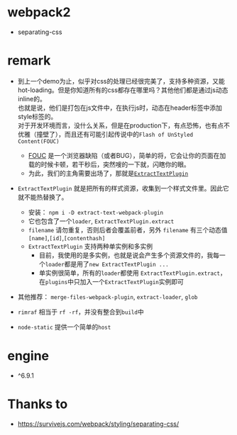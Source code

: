 # webpack2

  + separating-css

# remark

  + 到上一个demo为止，似乎对css的处理已经很完美了，支持多种资源，又能hot-loading。但是你知道所有的css都存在哪里吗？其他他们都是通过js动态inline的。  
    也就是说，他们是打包在js文件中，在执行js时，动态在header标签中添加style标签的。  
    对于开发环境而言，没什么关系，但是在production下，有点恐怖，也有点不优雅（撞壁了），而且还有可能引起传说中的`Flash of UnStyled Content(FOUC)`
    - [FOUC](https://en.wikipedia.org/wiki/Flash_of_unstyled_content) 是一个浏览器缺陷（或者BUG），简单的将，它会让你的页面在加载的时候卡顿，若干秒后，突然嗖的一下就，闪瞎你的眼。
    - 为此，我们的主角需要出场了，那就是[`ExtractTextPlugin`](https://www.npmjs.com/package/extract-text-webpack-plugin)

  + `ExtractTextPlugin` 就是把所有的样式资源，收集到一个样式文件里。因此它就不能热替换了。
    - 安装： `npm i -D extract-text-webpack-plugin`
    - 它也包含了一个`loader`, `ExtractTextPlugin.extract`
    - `filename` 请勿重复，否则后者会覆盖前者，另外 `filename` 有三个动态值 `[name]`,`[id]`,`[contenthash]`
    - `ExtractTextPlugin` 支持两种单实例和多实例
      + 目前，我使用的是多实例，也就是说会产生多个资源文件的，我每一个`loader`都是用了`new ExtractTextPlugin ...`
      + 单实例很简单，所有的`loader`都使用 `ExtractTextPlugin.extract`，在`plugins`中只加入一个`ExtractTextPlugin`实例即可

  + 其他推荐： `merge-files-webpack-plugin`, `extract-loader`, `glob`

  + `rimraf` 相当于 `rf -rf`，并没有整合到`build`中
  + `node-static` 提供一个简单的`host`


# engine
 -  ^6.9.1

# Thanks to

+ https://survivejs.com/webpack/styling/separating-css/
